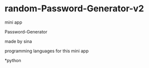 # random-Password-Generator-v2

mini app

Password-Generator

made by sina

programming languages for this mini app

*python
